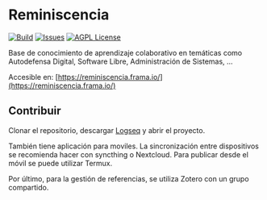 # Reminiscencia
[![Build][build-shield]][build-url]
[![Issues][issues-shield]][issues-url]
[![AGPL License][license-shield]][license-url]

Base de conocimiento de aprendizaje colaborativo en temáticas como Autodefensa Digital, Software Libre, Administración de Sistemas, ...

Accesible en: [https://reminiscencia.frama.io/](https://reminiscencia.frama.io/)

## Contribuir

Clonar el repositorio, descargar [Logseq](https://logseq.com/) y abrir el proyecto.

También tiene aplicación para moviles. La sincronización entre dispositivos se recomienda hacer con syncthing o Nextcloud. Para publicar desde el móvil se puede utilizar Termux.

Por último, para la gestión de referencias, se utiliza Zotero con un grupo compartido.

[build-shield]: https://framagit.org/reminiscencia/reminiscencia.frama.io/badges/main/pipeline.svg
[build-url]: https://framagit.org/reminiscencia/reminiscencia.frama.io/-/pipelines
[license-url]: https://framagit.org/reminiscencia/reminiscencia.frama.io/blob/master/LICENSE.txt
[license-shield]: https://img.shields.io/badge/license-AGPL-green.svg
[issues-url]: https://framagit.org/reminiscencia/reminiscencia.frama.io/-/issues
[issues-shield]: https://img.shields.io/gitlab/issues/open/reminiscencia/reminiscencia.frama.io?gitlab_url=https%3A%2F%2Fframagit.org